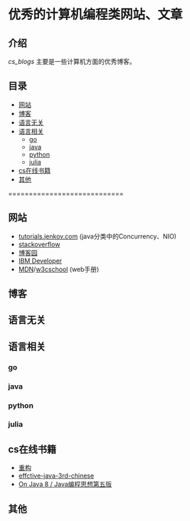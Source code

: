 # 优秀的计算机编程类网站、文章

## 介绍
*cs_blogs* 主要是一些计算机方面的优秀博客。

## 目录
- [网站](#网站)
- [博客](#博客)
- [语言无关](#语言无关)
- [语言相关](#语言相关)
    - [go](#go)
    - [java](#java)
    - [python](#python)
    - [julia](#julia)
- [cs在线书籍](#cs在线书籍)
- [其他](#其他)

============================

## 网站

- [tutorials.jenkov.com](http://tutorials.jenkov.com/) (java分类中的Concurrency、NIO)
- [stackoverflow](https://stackoverflow.com/)
- [博客园](https://www.cnblogs.com/)
- [IBM Developer](https://www.ibm.com/developerworks/cn/topics/)
- [MDN](https://developer.mozilla.org/zh-CN/)/[w3cschool](https://www.w3cschool.cn/tutorial) (web手册)


## 博客

## 语言无关

## 语言相关

### go

### java

### python

### julia

## cs在线书籍
- [重构](https://www.kancloud.cn/sstd521/refactor)
- [effctive-java-3rd-chinese](http://sjsdfg.gitee.io/effective-java-3rd-chinese/#/README)
- [On Java 8 / Java编程思想第五版](https://lingcoder.gitee.io/onjava8/#/README)

## 其他
